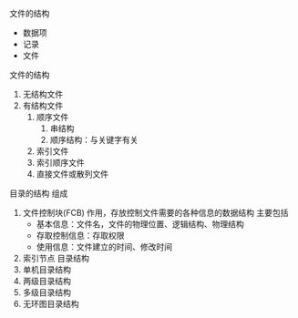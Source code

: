 文件的结构
- 数据项
- 记录
- 文件

文件的结构
1. 无结构文件
2. 有结构文件
   1. 顺序文件
      1. 串结构
      2. 顺序结构：与关键字有关
   2. 索引文件
   3. 索引顺序文件
   4. 直接文件或散列文件

目录的结构
组成
   1. 文件控制块(FCB)
      作用，存放控制文件需要的各种信息的数据结构
      主要包括
      - 基本信息：文件名，文件的物理位置、逻辑结构、物理结构
      - 存取控制信息：存取权限
      - 使用信息：文件建立的时间、修改时间
   2. 索引节点
目录结构
   1. 单机目录结构
   2. 两级目录结构
   3. 多级目录结构
   4. 无环图目录结构